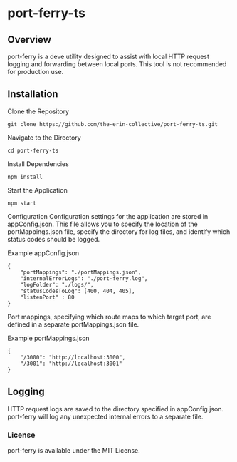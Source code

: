 # port-ferry-ts

## Overview
port-ferry is a deve utility designed to assist with local HTTP request logging and forwarding between local ports. This tool is not recommended for production use.

## Installation
Clone the Repository

`git clone https://github.com/the-erin-collective/port-ferry-ts.git`

Navigate to the Directory

`cd port-ferry-ts`

Install Dependencies

`npm install`

Start the Application

`npm start`

Configuration
Configuration settings for the application are stored in appConfig.json. This file allows you to specify the location of the portMappings.json file, specify the directory for log files, and identify which status codes should be logged.

Example appConfig.json
```
{
    "portMappings": "./portMappings.json",
    "internalErrorLogs": "./port-ferry.log",
    "logFolder": "./logs/",
    "statusCodesToLog": [400, 404, 405],
    "listenPort" : 80
}
```

Port mappings, specifying which route maps to which target port, are defined in a separate portMappings.json file.

Example portMappings.json
```
{
    "/3000": "http://localhost:3000",
    "/3001": "http://localhost:3001"
}
```

## Logging
HTTP request logs are saved to the directory specified in appConfig.json. port-ferry will log any unexpected internal errors to a separate file.

### License
port-ferry is available under the MIT License.
